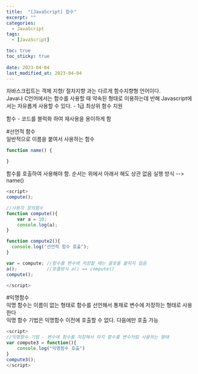 ```yaml
---
title:  "[JavaScript] 함수"
excerpt: ""
categories:
  - JavaScript
tags:
  - [JavaScript]

toc: true
toc_sticky: true
 
date: 2023-04-04
last_modified_at: 2023-04-04
---
```


자바스크립트는 객체 지향/ 절차지향 과는 다르게 함수지향형 언어이다.  
Java나 C언어에서는 함수를 사용할 때 약속된 형태로 이용하는데 반해
Javascript에서는 자유롭게 사용할 수 있다.   - 1급 최상위 함수 지원  
  
함수 - 코드를 블럭화 하여 재사용을 용이하게 함

#선언적 함수  
 일반적으로 이름을 붙여서 사용하는 함수

```javascript
function name() {

}
```
함수를 호출하여 사용해야 함. 순서는 위에서 아래서 해도 상관 없음
실행 방식 --> name()  
```javascript
<script>
compute();

//사용자 정의함수
function compute(){
    var a = 10;
    console.log(a);
}

function compute2(){
  console.log("선언적 함수 호출");
}

var = compute; //함수를 변수에 저장할 때는 괄호를 붙히지 않음
a();           //호출방식 a() == compute()
compute();

</script>
```  

#익명함수   
익명 함수는 이름이 없는 형태로 함수를 선언해서 통채로 변수에 저장하는 형태로 사용한다  
익명 함수 기법은 익명함수 이전에 호출할 수 없다. 다음에만 호출 가능  

```javascript
<script>
//익명함수 기법 - 변수에 함수를 저장해서 마치 함수를 변수처럼 사용하는 형태
var compute3 = function(){
    console.log("익명함수 호출")
}
compute3(); 
</script>
```